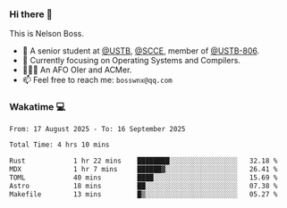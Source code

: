 ### Hi there 👋

<!--
**bosswnx/bosswnx** is a ✨ _special_ ✨ repository because its `README.md` (this file) appears on your GitHub profile.

Here are some ideas to get you started:

- 🔭 I’m currently working on ...
- 🌱 I’m currently learning ...
- 👯 I’m looking to collaborate on ...
- 🤔 I’m looking for help with ...
- 💬 Ask me about ...
- 📫 How to reach me: ...
- 😄 Pronouns: ...
- ⚡ Fun fact: ...
-->

This is Nelson Boss.

- 🏫 A senior student at [@USTB](https://www.ustb.edu.cn/), [@SCCE](https://scce.ustb.edu.cn/), member of [@USTB-806](https://ustb-806.github.io/).
- 🌱 Currently focusing on Operating Systems and Compilers.
- 🧑🏻‍💻 An AFO OIer and ACMer.
- 📫 Feel free to reach me: `bosswnx@qq.com`

### Wakatime 💻

<!--START_SECTION:waka-->

```txt
From: 17 August 2025 - To: 16 September 2025

Total Time: 4 hrs 10 mins

Rust            1 hr 22 mins    ████████░░░░░░░░░░░░░░░░░   32.18 %
MDX             1 hr 7 mins     ██████▓░░░░░░░░░░░░░░░░░░   26.41 %
TOML            40 mins         ████░░░░░░░░░░░░░░░░░░░░░   15.69 %
Astro           18 mins         ██░░░░░░░░░░░░░░░░░░░░░░░   07.38 %
Makefile        13 mins         █▒░░░░░░░░░░░░░░░░░░░░░░░   05.27 %
```

<!--END_SECTION:waka-->
